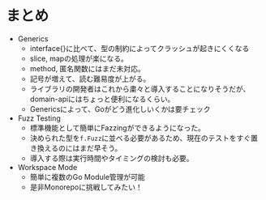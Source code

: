 # まとめ

- Generics
  - interface{}に比べて、型の制約によってクラッシュが起きにくくなる
  - slice, mapの処理が楽になる。
  - method, 匿名関数にはまだ未対応。
  - 記号が増えて、読む難易度が上がる。
  - ライブラリの開発者はこれから粛々と導入することになりそうだが、domain-apiにはちょっと便利になるくらい。
  - Genericsによって、Goがどう進化しいくかは要チェック
- Fuzz Testing
  - 標準機能として簡単にFazzingができるようになった。
  - 決められた型を`f.Fuzz`に並べる必要があるため、現在のテストをすぐ置き換えるのにはまだ早そう。
  - 導入する際は実行時間やタイミングの検討も必要。
- Workspace Mode
  - 簡単に複数のGo Module管理が可能
  - 是非Monorepoに挑戦してみたい！
